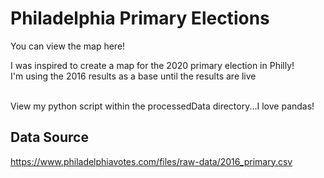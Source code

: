 # Philadelphia Primary Elections
You can view the map here!

I was inspired to create a map for the 2020 primary election in Philly!<br>
I'm using the 2016 results as a base until the results are live<br><br>

View my python script within the processedData directory...I love pandas!

## Data Source
https://www.philadelphiavotes.com/files/raw-data/2016_primary.csv
